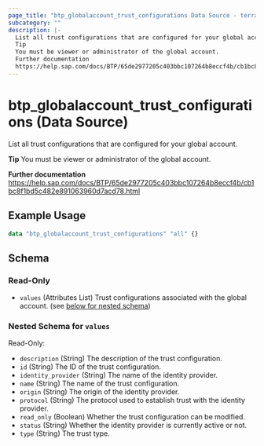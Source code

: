```yaml
---
page_title: "btp_globalaccount_trust_configurations Data Source - terraform-provider-btp"
subcategory: ""
description: |-
  List all trust configurations that are configured for your global account.
  Tip
  You must be viewer or administrator of the global account.
  Further documentation
  https://help.sap.com/docs/BTP/65de2977205c403bbc107264b8eccf4b/cb1bc8f1bd5c482e891063960d7acd78.html
---
```


# btp_globalaccount_trust_configurations (Data Source)

List all trust configurations that are configured for your global account.

__Tip__
You must be viewer or administrator of the global account.

__Further documentation__
https://help.sap.com/docs/BTP/65de2977205c403bbc107264b8eccf4b/cb1bc8f1bd5c482e891063960d7acd78.html

## Example Usage

```terraform
data "btp_globalaccount_trust_configurations" "all" {}
```

<!-- schema generated by tfplugindocs -->
## Schema

### Read-Only

- `values` (Attributes List) Trust configurations associated with the global account. (see [below for nested schema](#nestedatt--values))

<a id="nestedatt--values"></a>
### Nested Schema for `values`

Read-Only:

- `description` (String) The description of the trust configuration.
- `id` (String) The ID of the trust configuration.
- `identity_provider` (String) The name of the identity provider.
- `name` (String) The name of the trust configuration.
- `origin` (String) The origin of the identity provider.
- `protocol` (String) The protocol used to establish trust with the identity provider.
- `read_only` (Boolean) Whether the trust configuration can be modified.
- `status` (String) Whether the identity provider is currently active or not.
- `type` (String) The trust type.